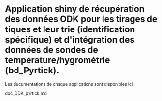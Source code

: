 # Application shiny de récupération des données ODK pour les tirages de tiques et leur trie (identification spécifique) et d'intégration des données de sondes de température/hygrométrie (bd_Pyrtick).

Les ducumentations de chaque applications sont disponibles ici:

doc_ODK_pyrtick.md



